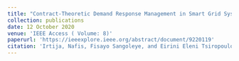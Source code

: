 ```yaml
---
title: "Contract-Theoretic Demand Response Management in Smart Grid Systems"
collection: publications
date: 12 October 2020
venue: 'IEEE Access ( Volume: 8)'
paperurl: 'https://ieeexplore.ieee.org/abstract/document/9220119'
citation: 'Irtija, Nafis, Fisayo Sangoleye, and Eirini Eleni Tsiropoulou. "Contract-Theoretic Demand Response Management in Smart Grid Systems." IEEE Access 8 (2020): 184976-184987.'
---
```

